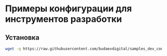 # Примеры конфигурации для инструментов разработки

## Установка

```bash
wget -q https://raw.githubusercontent.com/budaevdigital/samples_dev_config/master/install.sh -O - | bash -s
```
